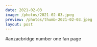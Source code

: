 ```yaml
---
date: 2021-02-03
image: /photos/2021-02-03.jpeg
preview: /photos/thumb-2021-02-03.jpeg
layout: post
---
```


#anzacbridge number one fan page
